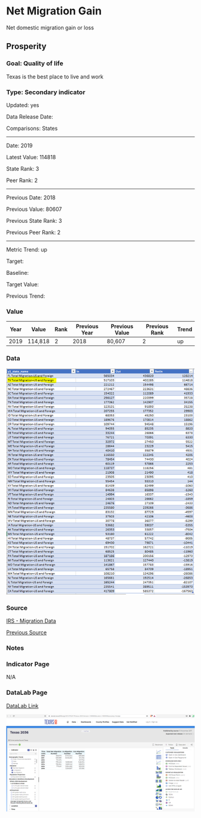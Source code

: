 # Net Migration Gain

Net domestic migration gain or loss

## Prosperity

### Goal: Quality of life

Texas is the best place to live and work

### Type: Secondary indicator

Updated: yes

Data Release Date: 


Comparisons: States


----

Date: 2019

Latest Value: 114818

State Rank: 3

Peer Rank: 2


----

Previous Date:  2018

Previous Value: 80607

Previous State Rank:   3

Previous Peer Rank: 2


----
Metric Trend: up

Target: 

Baseline: 

Target Value: 

Previous Trend: 



### Value

| Year |  Value      | Rank     | Previous Year   | Previous Value | Previous Rank | Trend | 
| ----------- | ----------- | ----------- | ----------- | ----------- | ----------- | -----------|
|   2019     |   114,818   | 2        |   2018     |      80,607       | 2         | up        | 

### Data

![migration](./images/data_migration.PNG)


### Source

[IRS - Migration Data](https://www.irs.gov/statistics/soi-tax-stats-migration-data-2018-2019)

[Previous Source](https://www.census.gov/data/tables/time-series/demo/geographic-mobility/state-to-state-migration.html)


### Notes




### Indicator Page

N/A


### DataLab Page

[DataLab Link](https://datalab.texas2036.org/USECVITN2017R/texas-2036?indicator=1000860&location=1000000&accesskey=foizdgb)

![dsd](./images/datalab_migration.PNG)
